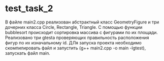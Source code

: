 # test_task_2
В файле main2.cpp реализован абстрактный класс GeometryFigure и три дочерних класса Circle, Rectangle, Triangle. С помощью функции bubblesort происходит сортировка массива с фигурами по их площади. Реализовано три gtestа проверяющих правильность расположения фигур по их изначальному id. ДЛя запуска проекта необходимо скомпилировать файл и запустить (g++ main2.cpp -o main -lgtest), запускать файл main.
